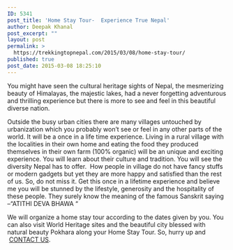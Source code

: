 ```yaml
---
ID: 5341
post_title: 'Home Stay Tour-  Experience True Nepal'
author: Deepak Khanal
post_excerpt: ""
layout: post
permalink: >
  https://trekkingtopnepal.com/2015/03/08/home-stay-tour/
published: true
post_date: 2015-03-08 18:25:10
---
```

You might have seen the cultural heritage sights of Nepal, the mesmerizing beauty of Himalayas, the majestic lakes, had a never forgetting adventurous and thrilling experience but there is more to see and feel in this beautiful diverse nation.

Outside the busy urban cities there are many villages untouched by urbanization which you probably won’t see or feel in any other parts of the world. It will be a once in a life time experience. Living in a rural village with the localities in their own home and eating the food they produced themselves in their own farm (100% organic) will be an unique and exciting experience. You will learn about their culture and tradition. You will see the diversity Nepal has to offer.  How people in village do not have fancy stuffs or modern gadgets but yet they are more happy and satisfied than the rest of us. So, do not miss it. Get this once in a lifetime experience and believe me you will be stunned by the lifestyle, generosity and the hospitality of these people. They surely know the meaning of the famous Sanskrit saying –“ATITHI DEVA BHAWA “

We will organize a home stay tour according to the dates given by you. You can also visit World Heritage sites and the beautiful city blessed with natural beauty Pokhara along your Home Stay Tour. So, hurry up and  <a href="http://oshoadventure.com/contact/">CONTACT US</a>.
